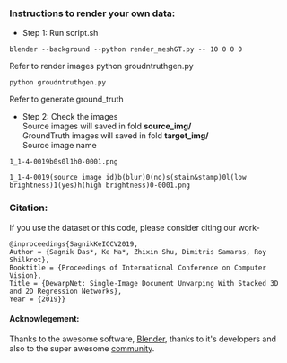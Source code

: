 ### Instructions to render your own data:
- Step 1: Run script.sh
```
blender --background --python render_meshGT.py -- 10 0 0 0
```
Refer to render images
python groudntruthgen.py
```
python groudntruthgen.py
```
Refer to generate ground_truth

- Step 2: Check the images<br/>
Source images will saved in fold **source_img/**<br/>
GroundTruth images will saved in fold **target_img/**<br/>
Source image name
```
1_1-4-0019b0s0l1h0-0001.png
```
```
1_1-4-0019(source image id)b(blur)0(no)s(stain&stamp)0l(low brightness)1(yes)h(high brightness)0-0001.png
```
### Citation:
If you use the dataset or this code, please consider citing our work-
```
@inproceedings{SagnikKeICCV2019, 
Author = {Sagnik Das*, Ke Ma*, Zhixin Shu, Dimitris Samaras, Roy Shilkrot}, 
Booktitle = {Proceedings of International Conference on Computer Vision}, 
Title = {DewarpNet: Single-Image Document Unwarping With Stacked 3D and 2D Regression Networks}, 
Year = {2019}}   
```
#### Acknowlegement: 
Thanks to the awesome software, [Blender](https://www.blender.org/), thanks to it's developers and also to the super awesome [community](https://blender.stackexchange.com/).

